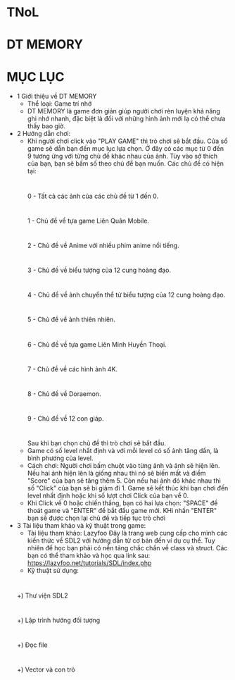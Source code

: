 # TNoL
# DT MEMORY
# MỤC LỤC
* 1  Giới thiệu về DT MEMORY
  - Thể loại: Game trí nhớ
  - DT MEMORY là game đơn giản giúp người chơi rèn luyện khả năng ghi nhớ nhanh, đặc biệt là đối với những hình ảnh mới
    lạ có thể chưa thấy bao giờ.
* 2  Hướng dẫn chơi:
  - Khi người chơi click vào "PLAY GAME" thì trò chơi sẽ bắt đầu. Cửa sổ game sẽ dẫn bạn đến mục lục lựa chọn. Ở đây có
    các mục từ 0 đến 9 tương ứng với từng chủ đề khác nhau của ảnh. Tùy vào sở thích của bạn, bạn sẽ bấm số theo chủ đề
    bạn muốn. Các chủ đề có hiện tại:
    #
    0 - Tất cả các ảnh của các chủ đề từ 1 đến 0.
    #
    1 - Chủ đề về tựa game Liên Quân Mobile.
    #
    2 - Chủ đề về Anime với nhiều phim anime nổi tiếng.
    #
    3 - Chủ đề về biểu tượng của 12 cung hoàng đạo.
    #
    4 - Chủ đề về ảnh chuyển thể từ biểu tượng của 12 cung hoàng đạo.
    #
    5 - Chủ đề về ảnh thiên nhiên.
    #
    6 - Chủ đề về tựa game Liên Minh Huyền Thoại.
    #
    7 - Chủ đề về các hình ảnh 4K.
    #
    8 - Chủ đề về Doraemon.
    #
    9 - Chủ đề về 12 con giáp.
    #
    Sau khi bạn chọn chủ đề thì trò chơi sẽ bắt đầu.
  - Game có số level nhất định và với mỗi level có số ảnh tăng dần, là bình phương của level.
  - Cách chơi: Người chơi bấm chuột vào từng ảnh và ảnh sẽ hiện lên. Nếu hai ảnh hiện lên là giống nhau thì nó sẽ biến
    mất và điểm "Score" của bạn sẽ tăng thêm 5. Còn nếu hai ảnh đó khác nhau thì số "Click" của bạn sẽ bì giảm đi 1.
    Game sẽ kết thúc khi bạn chơi đến level nhất định hoặc khi số lượt chơi Click của bạn về 0.
  - Khi Click về 0 hoặc chiến thắng, bạn có hai lựa chọn: "SPACE" đề thoát game và "ENTER" để bắt đầu game mới.
    KHi nhấn "ENTER" bạn sẽ được chọn lại chủ đề và tiếp tục trò chơi
* 3 Tài liệu tham khảo và kỹ thuật trong game:
  - Tài liệu tham khảo: Lazyfoo
    Đây là trang web cung cấp cho mình các kiến thức về SDL2 với hướng dẫn từ cơ bản đến ví dụ cụ thể. Tuy nhiên để học
    bạn phải có nền tảng chắc chắn về class và struct. Các bạn có thể tham khảo và học qua link sau: https://lazyfoo.net/tutorials/SDL/index.php
  - Kỹ thuật sử dụng:
   #
    +) Thư viện SDL2
  #
    +) Lập trình hướng đối tượng
  #
    +) Đọc file
  #
    +) Vector và con trỏ 
